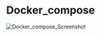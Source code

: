 # Docker_compose
![Docker_compose_Screenshot](https://user-images.githubusercontent.com/64061966/90308684-0deec500-deff-11ea-9c0f-4b2fa89b2e7a.png)
